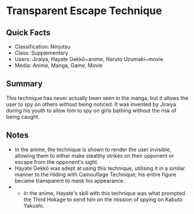 # Transparent Escape Technique

## Quick Facts
- Classification: Ninjutsu
- Class: Supplementary
- Users: Jiraiya, Hayate Gekkō~anime, Naruto Uzumaki~movie
- Media: Anime, Manga, Game, Movie

## Summary
This technique has never actually been seen in the manga, but it allows the user to spy on others without being noticed. It was invented by Jiraiya during his youth to allow him to spy on girls bathing without the risk of being caught.

## Notes
- In the anime, the technique is shown to render the user invisible, allowing them to either make stealthy strikes on their opponent or escape from the opponent's sight.
- Hayate Gekkō was adept at using this technique, utilising it in a similar manner to the Hiding with Camouflage Technique; his entire figure became transparent to mask his appearance.
- * In the anime, Hayate's skill with this technique was what prompted the Third Hokage to send him on the mission of spying on Kabuto Yakushi.
